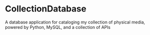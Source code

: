 # CollectionDatabase
A database application for cataloging my collection of physical media, powered by Python, MySQL, and a collection of APIs
